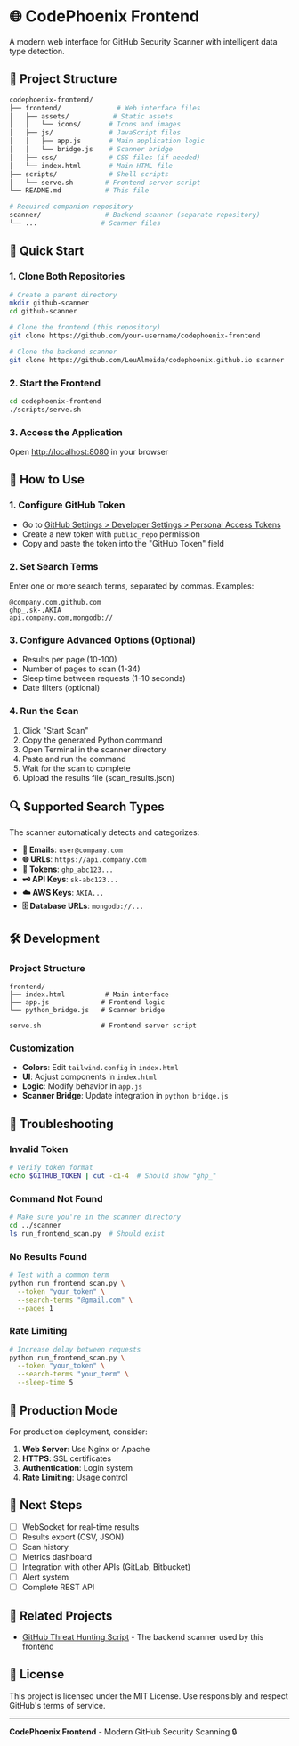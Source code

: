 # 🌐 CodePhoenix Frontend

A modern web interface for GitHub Security Scanner with intelligent data type detection.

## 📁 Project Structure

```bash
codephoenix-frontend/
├── frontend/              # Web interface files
│   ├── assets/           # Static assets
│   │   └── icons/       # Icons and images
│   ├── js/              # JavaScript files
│   │   ├── app.js       # Main application logic
│   │   └── bridge.js    # Scanner bridge
│   ├── css/             # CSS files (if needed)
│   └── index.html       # Main HTML file
├── scripts/             # Shell scripts
│   └── serve.sh        # Frontend server script
└── README.md           # This file

# Required companion repository
scanner/                # Backend scanner (separate repository)
└── ...                # Scanner files
```

## 🚀 Quick Start

### 1. Clone Both Repositories

```bash
# Create a parent directory
mkdir github-scanner
cd github-scanner

# Clone the frontend (this repository)
git clone https://github.com/your-username/codephoenix-frontend

# Clone the backend scanner
git clone https://github.com/LeuAlmeida/codephoenix.github.io scanner
```

### 2. Start the Frontend

```bash
cd codephoenix-frontend
./scripts/serve.sh
```

### 3. Access the Application
Open [http://localhost:8080](http://localhost:8080) in your browser

## 📝 How to Use

### 1. Configure GitHub Token
- Go to [GitHub Settings > Developer Settings > Personal Access Tokens](https://github.com/settings/tokens)
- Create a new token with `public_repo` permission
- Copy and paste the token into the "GitHub Token" field

### 2. Set Search Terms
Enter one or more search terms, separated by commas. Examples:
```
@company.com,github.com
ghp_,sk-,AKIA
api.company.com,mongodb://
```

### 3. Configure Advanced Options (Optional)
- Results per page (10-100)
- Number of pages to scan (1-34)
- Sleep time between requests (1-10 seconds)
- Date filters (optional)

### 4. Run the Scan
1. Click "Start Scan"
2. Copy the generated Python command
3. Open Terminal in the scanner directory
4. Paste and run the command
5. Wait for the scan to complete
6. Upload the results file (scan_results.json)

## 🔍 Supported Search Types

The scanner automatically detects and categorizes:
- **📧 Emails**: `user@company.com`
- **🌐 URLs**: `https://api.company.com`
- **🔑 Tokens**: `ghp_abc123...`
- **🗝️ API Keys**: `sk-abc123...`
- **☁️ AWS Keys**: `AKIA...`
- **🗄️ Database URLs**: `mongodb://...`

## 🛠️ Development

### Project Structure
```
frontend/
├── index.html          # Main interface
├── app.js             # Frontend logic
└── python_bridge.js   # Scanner bridge

serve.sh               # Frontend server script
```

### Customization
- **Colors**: Edit `tailwind.config` in `index.html`
- **UI**: Adjust components in `index.html`
- **Logic**: Modify behavior in `app.js`
- **Scanner Bridge**: Update integration in `python_bridge.js`

## 🐛 Troubleshooting

### Invalid Token
```bash
# Verify token format
echo $GITHUB_TOKEN | cut -c1-4  # Should show "ghp_"
```

### Command Not Found
```bash
# Make sure you're in the scanner directory
cd ../scanner
ls run_frontend_scan.py  # Should exist
```

### No Results Found
```bash
# Test with a common term
python run_frontend_scan.py \
  --token "your_token" \
  --search-terms "@gmail.com" \
  --pages 1
```

### Rate Limiting
```bash
# Increase delay between requests
python run_frontend_scan.py \
  --token "your_token" \
  --search-terms "your_term" \
  --sleep-time 5
```

## 🚀 Production Mode

For production deployment, consider:

1. **Web Server**: Use Nginx or Apache
2. **HTTPS**: SSL certificates
3. **Authentication**: Login system
4. **Rate Limiting**: Usage control

## 💫 Next Steps

- [ ] WebSocket for real-time results
- [ ] Results export (CSV, JSON)
- [ ] Scan history
- [ ] Metrics dashboard
- [ ] Integration with other APIs (GitLab, Bitbucket)
- [ ] Alert system
- [ ] Complete REST API

## 🔗 Related Projects

- [GitHub Threat Hunting Script](https://github.com/LeuAlmeida/codephoenix.github.io) - The backend scanner used by this frontend

## 📄 License

This project is licensed under the MIT License. Use responsibly and respect GitHub's terms of service.

---

**CodePhoenix Frontend** - Modern GitHub Security Scanning 🔒 